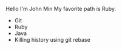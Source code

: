 Hello I'm John Min
My favorite path is Ruby.
* Git
* Ruby
* Java
* Killing history using git rebase
